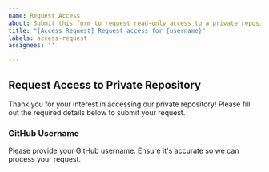 ```yaml
---
name: Request Access
about: Submit this form to request read-only access to a private repository.
title: "[Access Request] Request access for {username}"
labels: access-request
assignees: ''

---
```


## Request Access to Private Repository

Thank you for your interest in accessing our private repository! Please fill out the required details below to submit your request.

### GitHub Username
Please provide your GitHub username. Ensure it's accurate so we can process your request.